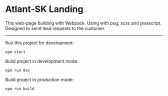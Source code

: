 # Atlant-SK Landing

This web-page building with Webpack. Using with pug, scss and javascript.
Designed to send lead requests to the customer.

***

Run this project for development:

	npm start

Build project in development mode:

	npm run dev

Build project in production mode:

	npm run build